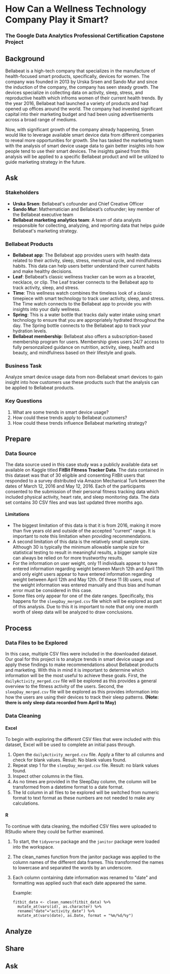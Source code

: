 # How Can a Wellness Technology Company Play it Smart?
### The Google Data Analytics Professional Certification Capstone Project

## Background
Bellabeat is a high-tech company that specializes in the manufacture of health-focused smart products, specifically, devices for women. The company was founded in 2013 by Urska Srsen and Sando Mur and since the induction of the company, the company has seen steady growth. The devices specialize in collecting data on activity, sleep, stress, and reproductive health which infroms women of their current health trends. By the year 2016, Bellabeat had launched a variety of products and had opened up offices around the world. The company had invested significant capital into their marketing budget and had been using advertisements across a broad range of mediums.

Now, with significant growth of the company already happening, Srsen would like to leverage available smart device data from different companies to reveal more opportunities for growth. She has tasked the marketing team with the analysis of smart device usage data to gain better insights into how people tend to use their smart devices. The insights gained from this analysis will be applied to a specific Bellabeat product and will be utilized to guide marketing strategy in the future.
## Ask
### Stakeholders
* __Urska Srsen__: Bellabeat's cofounder and Chief Creative Officer
* __Sando Mur__: Mathematician and Bellabeat’s cofounder; key member of the Bellabeat executive team
* __Bellabeat marketing analytics team__: A team of data analysts responsible for collecting, analyzing, and reporting data that helps guide Bellabeat's marketing strategy.

### Bellabeat Products
* __Bellabeat app__: The Bellabeat app provides users with health data related to their activity, sleep, stress, menstrual cycle, and mindfulness habits. This data can help users better understand their current habits and make healthy decisions.
* __Leaf__: Bellabeat’s classic wellness tracker can be worn as a bracelet, necklace, or clip. The Leaf tracker connects to the Bellabeat app to track activity, sleep, and stress.
* __Time__: This wellness watch combines the timeless look of a classic timepiece with smart technology to track user activity, sleep, and stress. The Time watch connects to the Bellabeat app to provide you with insights into your daily wellness.
* __Spring__: This is a water bottle that tracks daily water intake using smart technology to ensure that you are appropriately hydrated throughout the day. The Spring bottle connects to the Bellabeat app to track your hydration levels.
* __Bellabeat membership__: Bellabeat also offers a subscription-based membership program for users. Membership gives users 24/7 access to fully personzalized guidance on nutrition, activity, sleep, health and beauty, and mindfulness based on their lifestyle and goals.

### Business Task
Analyze smart device usage data from non-Bellabeat smart devices to gain insight into how customers use these products such that the analysis can be applied to Bellabeat products.

### Key Questions 
1. What are some trends in smart device usage?
2. How could these trends apply to Bellabeat customers?
3. How could these trends influence Bellabeat marketing strategy?

## Prepare
### Data Source
The data source used in this case study was a publicly available data set available on Kaggle titled __FitBit Fitness Tracker Data__. The data contained in this dataset was that of 30 eligible and consenting FitBit users that responded to a survey distributed via Amazon Mechanical Turk between the dates of March 12, 2016 and May 12, 2016. Each of the participants consented to the submission of their personal fitness tracking data which included physical activity, heart rate, and sleep monitoring data. The data set contains 30 CSV files and was last updated three months ago.

#### Limitations
* The biggest limitation of this data is that it is from 2016, making it more than five years old and outside of the accepted "current" range. It is important to note this limitation when providing recommendations.
* A second limitation of this data is the relatively small sample size. Although 30 is typically the minimum allowable sample size for statistical testing to result in meaningful results, a bigger sample size can always be relied on for more trustworthy results.
* For the information on user weight, only 11 individuals appear to have entered information regarding weight between March 12th and April 11th and only eight users appear to have entered information regarding weight between April 12th and May 12th. Of these 11 (8) users, most of the weight information was entered manually and thus bias and human error must be considered in this case.
* Some files only appear for one of the date ranges. Specifically, this happens for the `sleepDay_merged.csv` file which will be explored as part of this analysis. Due to this it is important to note that only one month worth of sleep data will be analyzed to draw conclusions. 
## Process
### Data Files to be Explored
In this case, multiple CSV files were included in the downloaded dataset. Our goal for this project is to analyze trends in smart device usage and apply these findings to make recommendations about Bellabeat products and marketing. With this in mind it is important to determine which information will be the most useful to achieve these goals. First, the `dailyActivity_merged.csv` file will be explored as this provides a general overview to the fitness activity of the users. Second, the `sleepDay_merged.csv` file will be explored as this provides information into how the users are using their devices to track their sleep patterns. __(Note: there is only sleep data recorded from April to May)__
### Data Cleaning
#### Excel
To begin with exploring the different CSV files that were included with this dataset, Excel will be used to complete an initial pass through.
1. Open the `dailyActivity_merged.csv` file. Apply a filter to all columns and check for blank values. Result: No blank values found.
2. Repeat step 1 for the `sleepDay_merged.csv` file. Result: no blank values found.
3. Inspect other columns in the files.
4. As no times are provided in the SleepDay column, the column will be transformed from a datetime format to a date format.
5. The Id column in all files to be explored will be switched from numeric format to text format as these numbers are not needed to make any calculations.

#### R
To continue with data cleaning, the mdoified CSV files were uploaded to RStudio where they could be further examined.
1. To start, the `tidyverse` package and the `janitor` package were loaded into the workspace.
2. The clean_names function from the janitor package was applied to the column names of the different data frames. This transformed the names to lowercase and separated the words by an underscore.
3. Each column containing date information was renamed to "date" and formatting was applied such that each date appeared the same.
   
   Example: <br>
    ```
    fitbit_data <- clean_names(fitbit_data) %>%
      mutate_at(vars(id), as.character) %>% 
      rename("date"="activity_date") %>% 
      mutate_at(vars(date), as.Date, format = "%m/%d/%y")
    ```

## Analyze

## Share

## Ask
